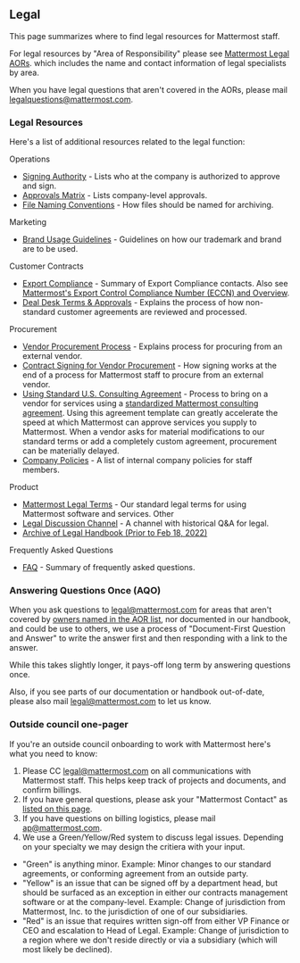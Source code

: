 ## Legal

This page summarizes where to find legal resources for Mattermost staff.

For legal resources by "Area of Responsibility" please see [Mattermost Legal AORs](https://docs.google.com/document/d/14KzrhszTlaibtM4APezTS8CFb1vaHxRsnkV9ZFef-Uc/edit). which includes the name and contact information of legal specialists by area.

When you have legal questions that aren't covered in the AORs, please mail legalquestions@mattermost.com.

### Legal Resources

Here's a list of additional resources related to the legal function:

Operations 
* [Signing Authority](https://handbook.mattermost.com/operations/operations/company-processes/company-agreements#who-can-sign-on-behalf-of-the-company) - Lists who at the company is authorized to approve and sign.
* [Approvals Matrix](https://docs.google.com/spreadsheets/d/1fDIMiO0uydB_1zCUxZ4sGfSnBJ0P_49zbeQGgTqbYPI/edit#gid=1731392656) - Lists company-level approvals.
* [File Naming Conventions](https://handbook.mattermost.com/operations/finance/naming-files-and-agreements) - How files should be named for archiving.

Marketing 
* [Brand Usage Guidelines](https://handbook.mattermost.com/operations/operations/company-processes/publishing/publishing-guidelines/brand-and-visual-design-guidelines) - Guidelines on how our trademark and brand are to be used.

Customer Contracts 
* [Export Compliance](https://docs.google.com/document/d/14KzrhszTlaibtM4APezTS8CFb1vaHxRsnkV9ZFef-Uc/edit#bookmark=id.1todj7iol2os) - Summary of Export Compliance contacts. Also see [Mattermost's Export Control Compliance Number (ECCN) and Overview](https://www.google.com/url?q=https://docs.mattermost.com/about/certifications-and-compliance.html%23u-s-export-compliance-overview&sa=D&source=docs&ust=1645713344381876&usg=AOvVaw1zHBcjFIQ4jtBtJ9Rmc2IX). 
* [Deal Desk Terms & Approvals](https://handbook.mattermost.com/operations/sales/deal-desk) - Explains the process of how non-standard customer agreements are reviewed and processed.

Procurement 
* [Vendor Procurement Process](https://handbook.mattermost.com/operations/finance/purchasing/how-to-procure-a-vendor-contract) - Explains process for procuring from an external vendor.
* [Contract Signing for Vendor Procurement](https://handbook.mattermost.com/operations/finance/purchasing/contracts-and-signing) - How signing works at the end of a process for Mattermost staff to procure from an external vendor.
* [Using Standard U.S. Consulting Agreement](https://handbook.mattermost.com/operations/finance/risk-management/mattermost-templated-agreements) - Process to bring on a vendor for services using a [standardized Mattermost consulting agreement](https://docs.google.com/document/u/1/d/1qR5Kn3UcktjDipZ-H3UuWdcrLXoJR5RD/edit?usp=drive_web&ouid=107885747391106493596&rtpof=true). Using this agreement template can greatly accelerate the speed at which Mattermost can approve services you supply to Mattermost. When a vendor asks for material modifications to our standard terms or add a completely custom agreement, procurement can be materially delayed.
* [Company Policies](https://handbook.mattermost.com/operations/security/policies) - A list of internal company policies for staff members.

Product
* [Mattermost Legal Terms](https://mattermost.com/terms-of-service/) - Our standard legal terms for using Mattermost software and services.
Other 
* [Legal Discussion Channel](https://community.mattermost.com/private-core/channels/legal) - A channel with historical Q&A for legal.
* [Archive of Legal Handbook (Prior to Feb 18, 2022)](https://community.mattermost.com/boards/workspace/ezhqoc78aigo7poyrb9hy7u5jw/25b8db83-635b-4469-8c66-37774edbd0c5/ad1e7566-7232-4d88-84b0-7d328b10f1bc/cgprte3iuutdrfeujxgk6p6yw1y)

Frequently Asked Questions 
* [FAQ](https://docs.google.com/document/d/14KzrhszTlaibtM4APezTS8CFb1vaHxRsnkV9ZFef-Uc/edit#bookmark=id.c9hyldtkrybf) - Summary of frequently asked questions. 

### Answering Questions Once (AQO)

When you ask questions to legal@mattermost.com for areas that aren't covered by [owners named in the AOR list](https://docs.google.com/document/d/14KzrhszTlaibtM4APezTS8CFb1vaHxRsnkV9ZFef-Uc/edit), nor documented in our handbook, and could be use to others, we use a process of "Document-First Question and Answer" to write the answer first and then responding with a link to the answer.

While this takes slightly longer, it pays-off long term by answering questions once.

Also, if you see parts of our documentation or handbook out-of-date, please also mail legal@mattermost.com to let us know.

### Outside council one-pager

If you're an outside council onboarding to work with Mattermost here's what you need to know:

1. Please CC legal@mattermost.com on all communications with Mattermost staff. This helps keep track of projects and documents, and confirm billings.
2. If you have general questions, please ask your "Mattermost Contact" as [listed on this page](https://docs.google.com/document/d/14KzrhszTlaibtM4APezTS8CFb1vaHxRsnkV9ZFef-Uc/edit).
3. If you have questions on billing logistics, please mail ap@mattermost.com.
4. We use a Green/Yellow/Red system to discuss legal issues. Depending on your specialty we may design the critiera with your input.
 - "Green" is anything minor. Example: Minor changes to our standard agreements, or conforming agreement from an outside party.
 - "Yellow" is an issue that can be signed off by a department head, but should be surfaced as an exception in either our contracts management software or at the company-level. Example: Change of jurisdiction from Mattermost, Inc. to the jurisdiction of one of our subsidiaries.
 - "Red" is an issue that requires written sign-off from either VP Finance or CEO and escalation to Head of Legal. Example: Change of jurisdiction to a region where we don't reside directly or via a subsidiary (which will most likely be declined).
